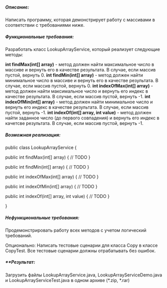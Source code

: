 ##### Описание:

Написать программу, которая демонстрирует работу с массивами в соответствии с требованиями ниже.

##### Функциональные требования:

Разработать класс LookupArrayService, который реализует следующие методы:

**int findMax(int[] array)** - метод должен найти максимальное число в массиве и вернуть его в качестве результата. В случае, если массив пустой, вернуть 0.
**int findMin(int[] array)** - метод должен найти минимальное число в массиве и вернуть его в качестве результата. В случае, если массив пустой, вернуть 0.
**int indexOfMax(int[] array)** - метод должен найти максимальное число и вернуть его индекс в качестве результата. В случае, если массив пустой, вернуть -1.
**int indexOfMin(int[] array)** - метод должен найти минимальное число и вернуть его индекс в качестве результата. В случае, если массив пустой, вернуть -1.
**int indexOf(int[] array, int value)** - метод должен найти заданное число (до первого совпадения) и вернуть его индекс в качетсве результата. В случае, если массив пустой, вернуть -1.

##### Возможная реализация:

public class LookupArrayService {
  
  public int findMax(int[] array) {
    // TODO
  }
  
  public int findMin(int[] array) {
    // TODO
  }
  
  public int indexOfMax(int[] array) {
    // TODO
  }
  
  public int indexOfMin(int[] array) {
    // TODO
  }
  
  public int indexOf(int[] array, int value) {
    // TODO
  }
  
}
##### Нефункциональные требования:

Продемонстрировать работу всех методов с учетом логический требований.

Опционально: Написать тестовые сценарии для класса Copy в классе CopyTest. Все тестовые сценарии должны отрабатывать без ошибок.

##### **Результат:

Загрузить файлы LookupArrayService.java, LookupArrayServiceDemo.java и LookupArrayServiceTest.java в одном архиве (*.zip, *.rar)